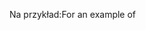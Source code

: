 <span data-ttu-id="fceea-101">Na przykład:</span><span class="sxs-lookup"><span data-stu-id="fceea-101">For an example of</span></span>